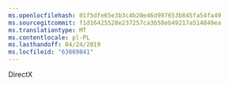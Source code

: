 ```yaml
---
ms.openlocfilehash: 01f5dfe65e3b3c4b20e46d997653b845fa54fa49
ms.sourcegitcommit: f1d16425528e237257ca3b58eb49217a514849ea
ms.translationtype: MT
ms.contentlocale: pl-PL
ms.lasthandoff: 04/24/2019
ms.locfileid: "63869841"
---
```

DirectX